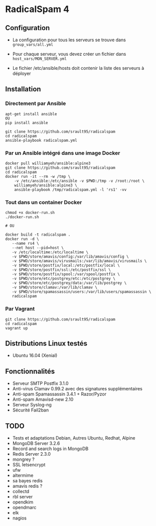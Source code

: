 # RadicalSpam 4

## Configuration

- La configuration pour tous les serveurs se trouve dans `group_vars/all.yml`

- Pour chaque serveur, vous devez créer un fichier dans `host_vars/MON_SERVER.yml`

- Le fichier /etc/ansible/hosts doit contenir la liste des serveurs à déployer

## Installation

### Directement par Ansible

	apt-get install ansible
	OU
	pip install ansible
	
	git clone https://github.com/srault95/radicalspam
	cd radicalspam
	ansible-playbook radicalspam.yml

### Par un Ansible intégré dans une image Docker

	docker pull williamyeh/ansible:alpine3
	git clone https://github.com/srault95/radicalspam
	cd radicalspam
	docker run -it --rm -w /tmp \
		-v /etc/ansible:/etc/ansible -v $PWD:/tmp -v /root:/root \
		williamyeh/ansible:alpine3 \
		ansible-playbook /tmp/radicalspam.yml -l 'rs1' -vv

### Tout dans un container Docker


	chmod +x docker-run.sh
	./docker-run.sh
	
	# OU

	docker build -t radicalspam .
	docker run -d \
	   --name rs4 \
	   --net host --pid=host \
	   -v /etc/localtime:/etc/localtime \
	   -v $PWD/store/amavis/config:/var/lib/amavis/config \
	   -v $PWD/store/amavis/virusmails:/var/lib/amavis/virusmails \
	   -v $PWD/store/postfix/local:/etc/postfix/local \
	   -v $PWD/store/postfix/ssl:/etc/postfix/ssl \
	   -v $PWD/store/postfix/spool:/var/spool/postfix \
	   -v $PWD/store/etc/postgrey/etc:/etc/postgrey \
	   -v $PWD/store/etc/postgrey/data:/var/lib/postgrey \
	   -v $PWD/store/clamav:/var/lib/clamav \
	   -v $PWD/store/spamassassin/users:/var/lib/users/spamassassin \
	   radicalspam
		
### Par Vagrant

	git clone https://github.com/srault95/radicalspam
	cd radicalspam
	vagrant up
	
## Distributions Linux testés

- Ubuntu 16.04 (Xenial)	

## Fonctionnalités

- Serveur SMTP Postfix 3.1.0
- Anti-virus Clamav 0.99.2 avec des signatures supplémentaires 
- Anti-spam Spamassassin 3.4.1 + Razor/Pyzor
- Anti-spam Amavisd-new 2.10
- Serveur Syslog-ng
- Sécurité Fail2ban

## TODO

- Tests et adaptations Debian, Autres Ubuntu, Redhat, Alpine
- MongoDB Server 3.2.6
- Record and search logs in MongoDB
- Redis Server 2.3.0
- mongrey ?
- SSL letsencrypt
- ufw
- altermime
- sa bayes redis
- amavis redis ?
- collectd
- rbl server
- opendkim
- opendmarc
- elk
- nagios

